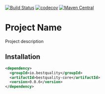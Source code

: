 [![Build Status](https://img.shields.io/travis/ruffkat/bestquality-core/master?color=green)](https://travis-ci.com/ruffkat/bestquality-core)
[![codecov](https://codecov.io/gh/ruffkat/bestquality-core/branch/master/graph/badge.svg)](https://codecov.io/gh/ruffkat/bestquality-core)
[![Maven Central](https://img.shields.io/maven-central/v/io.bestquality/bestquality-core.svg?color=green&label=maven%20central)](https://search.maven.org/search?q=g:io.bestquality%20AND%20a:bestquality-core)

# Project Name
Project description

## Installation
```xml
<dependency>
  <groupId>io.bestquality</groupId>
  <artifactId>bestquality-core</artifactId>
  <version>0.0.6</version>
</dependency>
```